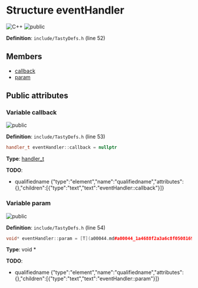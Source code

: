 <a id="a00112"></a>
# Structure eventHandler

![][C++]
![][public]

**Definition**: `include/TastyDefs.h` (line 52)





## Members

* [callback](a00112.md#a00112_1a11a606b18789d43647a6ed580de30874)
* [param](a00112.md#a00112_1a4632f18eccf72e49a46cd4da610be413)

## Public attributes

<a id="a00112_1a11a606b18789d43647a6ed580de30874"></a>
### Variable callback

![][public]

**Definition**: `include/TastyDefs.h` (line 53)

```cpp
handler_t eventHandler::callback = nullptr
```







**Type**: [handler\_t](a00044.md#a00044_1a7d022f28028b1ac9f960f4a7e7386cf8)

**TODO**:

* qualifiedname {"type":"element","name":"qualifiedname","attributes":{},"children":[{"type":"text","text":"eventHandler::callback"}]}

<a id="a00112_1a4632f18eccf72e49a46cd4da610be413"></a>
### Variable param

![][public]

**Definition**: `include/TastyDefs.h` (line 54)

```cpp
void* eventHandler::param = [T](a00044.md#a00044_1a4688f2a3a6c8f0508169d10a5d036000)()
```







**Type**: void *

**TODO**:

* qualifiedname {"type":"element","name":"qualifiedname","attributes":{},"children":[{"type":"text","text":"eventHandler::param"}]}

[public]: https://img.shields.io/badge/-public-brightgreen (public)
[C++]: https://img.shields.io/badge/language-C%2B%2B-blue (C++)